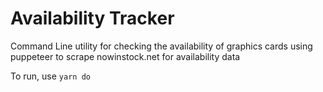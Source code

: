 # Availability Tracker

Command Line utility for checking the availability of graphics cards using puppeteer to scrape nowinstock.net for availability data

To run, use `yarn do`
